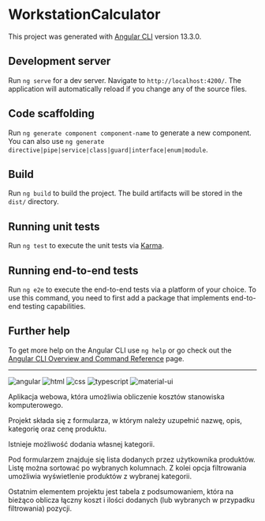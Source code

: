 # WorkstationCalculator

This project was generated with [Angular CLI](https://github.com/angular/angular-cli) version 13.3.0.

## Development server

Run `ng serve` for a dev server. Navigate to `http://localhost:4200/`. The application will automatically reload if you change any of the source files.

## Code scaffolding

Run `ng generate component component-name` to generate a new component. You can also use `ng generate directive|pipe|service|class|guard|interface|enum|module`.

## Build

Run `ng build` to build the project. The build artifacts will be stored in the `dist/` directory.

## Running unit tests

Run `ng test` to execute the unit tests via [Karma](https://karma-runner.github.io).

## Running end-to-end tests

Run `ng e2e` to execute the end-to-end tests via a platform of your choice. To use this command, you need to first add a package that implements end-to-end testing capabilities.

## Further help

To get more help on the Angular CLI use `ng help` or go check out the [Angular CLI Overview and Command Reference](https://angular.io/cli) page.

_______________________________________________________________________________________________________________________________________________________________________

![angular](https://img.shields.io/badge/Angular-DD0031?style=for-the-badge&logo=angular&logoColor=white)
![html](https://img.shields.io/badge/HTML5-E34F26?style=for-the-badge&logo=html5&logoColor=white)
![css](https://img.shields.io/badge/CSS3-1572B6?style=for-the-badge&logo=css3&logoColor=white)
![typescript](https://img.shields.io/badge/TypeScript-007ACC?style=for-the-badge&logo=typescript&logoColor=white)
![material-ui](https://img.shields.io/badge/Material_UI-0081CB?style=for-the-badge&logo=mui&logoColor=white)


Aplikacja webowa, która umożliwia obliczenie kosztów stanowiska komputerowego.

Projekt składa się z formularza, w którym należy uzupełnić nazwę, opis, kategorię oraz cenę produktu.

Istnieje możliwość dodania własnej kategorii.

Pod formularzem znajduje się lista dodanych przez użytkownika produktów. Listę można sortować po wybranych kolumnach. 
Z kolei opcja filtrowania umożliwia wyświetlenie produktów z wybranej kategorii.

Ostatnim elementem projektu jest tabela z podsumowaniem, która na bieżąco oblicza łączny koszt i ilości dodanych (lub wybranych w przypadku filtrowania) pozycji.


